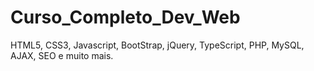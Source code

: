# Curso_Completo_Dev_Web
HTML5, CSS3, Javascript, BootStrap, jQuery, TypeScript, PHP, MySQL, AJAX, SEO e muito mais.
